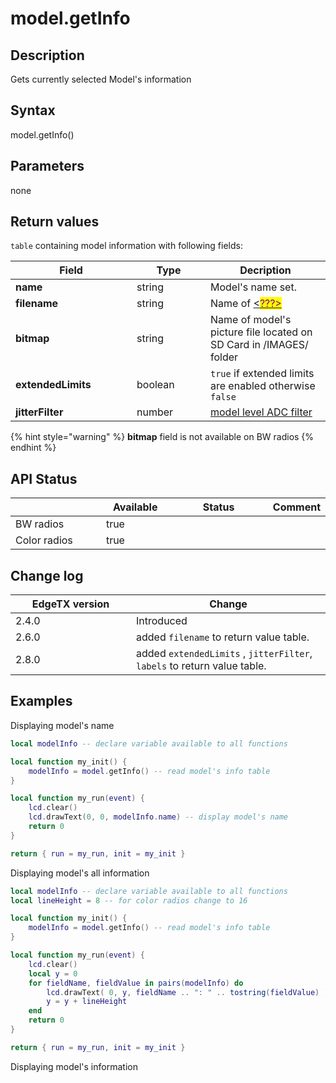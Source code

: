 # model.getInfo

## Description

Gets currently selected Model's information

## Syntax

model.getInfo()

## Parameters

none

## Return values

`table` containing model information with following fields:

<table data-header-hidden><thead><tr><th width="178">Field</th><th width="102">Type</th><th>Decription</th></tr></thead><tbody><tr><td><strong>name</strong></td><td>string</td><td>Model's name set.  </td></tr><tr><td><strong>filename</strong></td><td>string</td><td>Name of <a data-footnote-ref href="#user-content-fn-1">&#x3C;<mark style="color:purple;">???></mark></a></td></tr><tr><td><strong>bitmap</strong></td><td>string</td><td>Name of model's picture file located on SD Card in /IMAGES/ folder</td></tr><tr><td><strong>extendedLimits</strong></td><td>boolean</td><td><code>true</code> if extended limits are enabled otherwise <code>false</code></td></tr><tr><td><strong>jitterFilter</strong></td><td>number</td><td><a data-footnote-ref href="#user-content-fn-2">model level ADC filter</a></td></tr></tbody></table>

{% hint style="warning" %}
**bitmap** field is not available on BW radios
{% endhint %}

## API Status

<table><thead><tr><th width="153"></th><th width="100" data-type="checkbox">Available</th><th width="168" data-type="select">Status</th><th>Comment</th></tr></thead><tbody><tr><td>BW radios</td><td>true</td><td></td><td></td></tr><tr><td>Color radios</td><td>true</td><td></td><td></td></tr></tbody></table>

## Change log

<table><thead><tr><th width="177">EdgeTX version</th><th>Change</th></tr></thead><tbody><tr><td>2.4.0</td><td>Introduced</td></tr><tr><td>2.6.0</td><td>added <code>filename</code> to return value table.</td></tr><tr><td>2.8.0</td><td>added <code>extendedLimits</code> , <code>jitterFilter</code>, <code>labels</code> to return value table.</td></tr></tbody></table>

## Examples

Displaying model's name

```lua
local modelInfo -- declare variable available to all functions 

local function my_init() {
    modelInfo = model.getInfo() -- read model's info table
}

local function my_run(event) {
    lcd.clear()
    lcd.drawText(0, 0, modelInfo.name) -- display model's name
    return 0
}

return { run = my_run, init = my_init }
```

Displaying model's all information

```lua
local modelInfo -- declare variable available to all functions 
local lineHeight = 8 -- for color radios change to 16

local function my_init() {
    modelInfo = model.getInfo() -- read model's info table
}

local function my_run(event) {
    lcd.clear()
    local y = 0
    for fieldName, fieldValue in pairs(modelInfo) do
        lcd.drawText( 0, y, fieldName .. ": " .. tostring(fieldValue) ) -- display model's name
        y = y + lineHeight
    end
    return 0
}

return { run = my_run, init = my_init }
```

Displaying model's information

[^1]: <mark style="color:red;">Name of what?</mark>    &#x20;

[^2]: <mark style="color:red;">What values are allowed?</mark>     &#x20;
